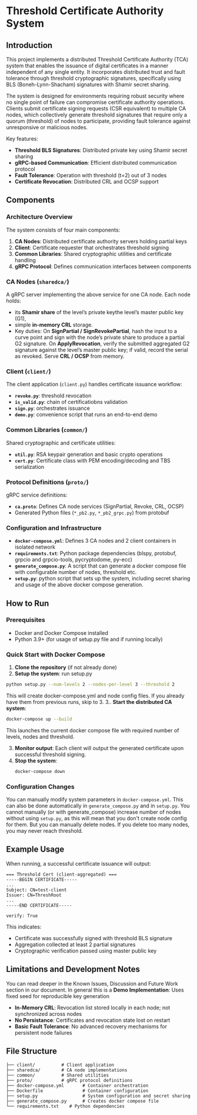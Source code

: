 # Threshold Certificate Authority System

## Introduction

This project implements a distributed Threshold Certificate Authority (TCA) system that enables the issuance of digital certificates in a manner independent of any single entity. It incorporates distributed trust and fault tolerance through threshold cryptographic signatures, specifically using BLS (Boneh-Lynn-Shacham) signatures with Shamir secret sharing.

The system is designed for environments requiring robust security where no single point of failure can compromise certificate authority operations. Clients submit certificate signing requests (CSR equivalent) to multiple CA nodes, which collectively generate threshold signatures that require only a quorum (threshold) of nodes to participate, providing fault tolerance against unresponsive or malicious nodes.

Key features:
- **Threshold BLS Signatures**: Distributed private key using Shamir secret sharing
- **gRPC-based Communication**: Efficient distributed communication protocol
- **Fault Tolerance**: Operation with threshold (t=2) out of 3 nodes
- **Certificate Revocation**: Distributed CRL and OCSP support

## Components

### Architecture Overview
The system consists of four main components:
1. **CA Nodes**: Distributed certificate authority servers holding partial keys
2. **Client**: Certificate requester that orchestrates threshold signing
3. **Common Libraries**: Shared cryptographic utilities and certificate handling
4. **gRPC Protocol**: Defines communication interfaces between components

### CA Nodes (`sharedca/`)
A gRPC server implementing the above service for one CA node. 
Each node holds:
- its **Shamir share** of the level’s private keythe level’s master public key (G1),
- simple **in-memory CRL** storage.
- Key duties:
On **SignPartial / SignRevokePartial**, hash the input to a curve point and sign with the node’s private share to produce a partial G2 signature.
On **ApplyRevocation**, verify the submitted aggregated G2 signature against the level’s master public key; if valid, record the serial as revoked.
Serve **CRL / OCSP** from memory.

### Client (`client/`)
The client application (`client.py`) handles certificate issuance workflow:
- **`revoke.py`**: threshold revocation
- **`is_valid.py`**: chain of certificatiobns validation
- **`sign.py`**: orchestrates issuance
- **`demo.py`**: convenience script that runs an end-to-end demo

### Common Libraries (`common/`)
Shared cryptographic and certificate utilities:
- **`util.py`**: RSA keypair generation and basic crypto operations
- **`cert.py`**: Certificate class with PEM encoding/decoding and TBS serialization

### Protocol Definitions (`proto/`)
gRPC service definitions:
- **`ca.proto`**: Defines CA node services (SignPartial, Revoke, CRL, OCSP)
- Generated Python files (`*_pb2.py`, `*_pb2_grpc.py`) from protobuf

### Configuration and Infrastructure
- **`docker-compose.yml`**: Defines 3 CA nodes and 2 client containers in isolated network
- **`requirements.txt`**: Python package dependencies (blspy, protobuf, grpcio and grpcio-tools, pycryptodome, py-ecc)
- **`generate_compose.py`**: A script that can generate a docker compose file with configurable number of nodes, threshold etc.
- **`setup.py`**: python script that sets up the system, including secret sharing and usage of the above docker compose generation. 

## How to Run

### Prerequisites
- Docker and Docker Compose installed
- Python 3.9+ (for usage of setup.py file and if running locally)

### Quick Start with Docker Compose
1. **Clone the repository** (if not already done)
2. **Setup the system**: run setup.py
 ```bash 
 python setup.py --num-levels 2 --nodes-per-level 3 --threshold 2
 ```
This will create docker-compose.yml and node config files. If you already have them from previous runs, skip to 3.
3.. **Start the distributed CA system**:
   ```bash
   docker-compose up --build
   ```
   This launches the current docker compose file with required number of levels, nodes and threshold.
   
3. **Monitor output**: Each client will output the generated certificate upon successful threshold signing.
4. **Stop the system**:
   ```bash
   docker-compose down
   ```

### Configuration Changes
You can manually modify system parameters in `docker-compose.yml`.
This can also be done automatically in `generate_compose.py` and in `setup.py`. 
You cannot manually (or with generate_compose) increase number of nodes without using `setup.py`, as this will mean that you don't create node config for them. 
But you can manually delete nodes. If you delete too many nodes, you may never reach threshold.

## Example Usage

When running, a successful certificate issuance will output:

```
=== Threshold Cert (client-aggregated) ===
-----BEGIN CERTIFICATE-----
...
Subject: CN=test-client
Issuer: CN=ThreshRoot
...
-----END CERTIFICATE-----

verify: True
```

This indicates:
- Certificate was successfully signed with threshold BLS signature
- Aggregation collected at least 2 partial signatures
- Cryptographic verification passed using master public key

## Limitations and Development Notes
You can read deeper in the Known Issues, Discussion and Future Work section in our document.
In general this is a **Demo Implementation**: Uses fixed seed for reproducible key generation 
- **In-Memory CRL**: Revocation list stored locally in each node; not synchronized across nodes
- **No Persistance**: Certificates and revocation state lost on restart
- **Basic Fault Tolerance**: No advanced recovery mechanisms for persistent node failures


## File Structure
```
├── client/          # Client application
├── sharedca/        # CA node implementations
├── common/          # Shared utilities
├── proto/           # gRPC protocol definitions
├── docker-compose.yml       # Container orchestration
├── Dockerfile               # Container configuration
├── setup.py                 # System configuration and secret sharing
├── generate_compose.py      # Creates docker compose file 
└── requirements.txt    # Python dependencies
